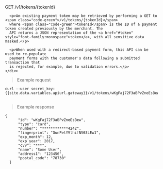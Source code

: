 <div class="method-area">
  <div class="method-copy">
    <div class="method-copy-padding">
      <p><span class="api-operation">GET</span> <span class="code-green">/v1/tokens/{tokenId}</span></p>

      <p>An existing payment token may be retrieved by performing a GET to <span class="code-green">/v1/tokens/{tokenId}</span>
      where <span class="code-green">tokenId</span> is the ID of a payment token created previously by the merchant. The
      API returns a JSON representation of the <a href="#token" style="font-family:monospace">token</a>, with all sensitive data masked.</p>

      <p>When used with a redirect-based payment form, this API can be used to re-populate
      payment forms with the customer's data following a submitted transaction that
      is rejected, for example, due to validation errors.</p>
    </div>
  </div>

  <blockquote>Example request</blockquote>
  <pre><code>curl --user secret_key: {{site.data.variables.apiurl.gateway}}/v1/tokens/wKgFaj72F3aBPvZneEsBew</code>
  </pre>

  <blockquote>Example response</blockquote>
  <pre><code>{
      "id": "wKgFaj72F3aBPvZneEsBew",
      "type": "card",
      "number": "************4242",
      "fingerprint": "GunPelYVthifNV63LEw1",
      "exp_month": 12,
      "exp_year": 2017,
      "cvv": "&#42;&#42;&#42;",
      "name": "Some User",
      "address1": "123456",
      "postal_code": "78730"
  }</code>
  </pre>
</div>
